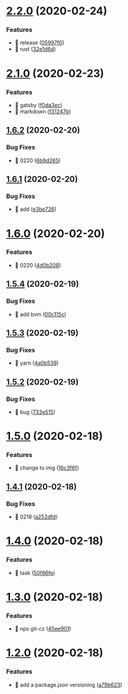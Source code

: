 # [2.2.0](https://github.com/shunkakinoki/shunkakinoki/compare/v2.1.0...v2.2.0) (2020-02-24)


### Features

* 🎸 release ([05997f0](https://github.com/shunkakinoki/shunkakinoki/commit/05997f056af1f3363aa3088bd97b092b3ecea7b6))
* 🎸 rust ([32e1d6d](https://github.com/shunkakinoki/shunkakinoki/commit/32e1d6da80644d38bc3508d693f52d4b563fc051))

# [2.1.0](https://github.com/shunkakinoki/shunkakinoki/compare/v2.0.1...v2.1.0) (2020-02-23)


### Features

* 🎸 gatsby ([f0da3ec](https://github.com/shunkakinoki/shunkakinoki/commit/f0da3ec0be2bd095a8f30335fd0d4b44a0789b62))
* 🎸 markdown ([f31247b](https://github.com/shunkakinoki/shunkakinoki/commit/f31247b19b2cfaffba72705807a1f1a2328901b8))

## [1.6.2](https://github.com/shunkakinoki/shunkakinoki/compare/v1.6.1...v1.6.2) (2020-02-20)


### Bug Fixes

* 🐛 0220 ([6b9d265](https://github.com/shunkakinoki/shunkakinoki/commit/6b9d2658110f4f8bdd0b4ba1a35e4c722963844f))

## [1.6.1](https://github.com/shunkakinoki/shunkakinoki/compare/v1.6.0...v1.6.1) (2020-02-20)


### Bug Fixes

* 🐛 add ([e3be726](https://github.com/shunkakinoki/shunkakinoki/commit/e3be72647774f4b22dcc9efe4f90cda3946d0b33))

# [1.6.0](https://github.com/shunkakinoki/shunkakinoki/compare/v1.5.4...v1.6.0) (2020-02-20)


### Features

* 🎸 0220 ([4d0b208](https://github.com/shunkakinoki/shunkakinoki/commit/4d0b208f6688863e79a4c0611cc98865a314e280))

## [1.5.4](https://github.com/shunkakinoki/shunkakinoki/compare/v1.5.3...v1.5.4) (2020-02-19)


### Bug Fixes

* 🐛 add bvm ([00c115c](https://github.com/shunkakinoki/shunkakinoki/commit/00c115cc52c8a556d26c46d2a1ae42d64e9cfd9a))

## [1.5.3](https://github.com/shunkakinoki/shunkakinoki/compare/v1.5.2...v1.5.3) (2020-02-19)


### Bug Fixes

* 🐛 yarn ([4a0b539](https://github.com/shunkakinoki/shunkakinoki/commit/4a0b539c355df3df7f3db5c1cb1df955065fc239))

## [1.5.2](https://github.com/shunkakinoki/shunkakinoki/compare/v1.5.1...v1.5.2) (2020-02-19)


### Bug Fixes

* 🐛 bug ([733e515](https://github.com/shunkakinoki/shunkakinoki/commit/733e5153336fe15efe72ef201738e0860b3b6a0c))

# [1.5.0](https://github.com/shunkakinoki/shunkakinoki/compare/v1.4.1...v1.5.0) (2020-02-18)


### Features

* 🎸 change to img ([16c3f6f](https://github.com/shunkakinoki/shunkakinoki/commit/16c3f6f621162433d232b6451af0bf6e1d3c75dc))

## [1.4.1](https://github.com/shunkakinoki/shunkakinoki/compare/v1.4.0...v1.4.1) (2020-02-18)


### Bug Fixes

* 🐛 0218 ([a252dfd](https://github.com/shunkakinoki/shunkakinoki/commit/a252dfdc6c689aab40541f265288581a15d155b6))

# [1.4.0](https://github.com/shunkakinoki/shunkakinoki/compare/v1.3.0...v1.4.0) (2020-02-18)


### Features

* 🎸 task ([50f86fe](https://github.com/shunkakinoki/shunkakinoki/commit/50f86fed4a4e05f09a0b1dd6c18189cbfdc5064c))

# [1.3.0](https://github.com/shunkakinoki/shunkakinoki/compare/v1.2.0...v1.3.0) (2020-02-18)


### Features

* 🎸 npx git-cz ([45ee901](https://github.com/shunkakinoki/shunkakinoki/commit/45ee90173d90674d1a98e71caaba584d2e720fcf))

# [1.2.0](https://github.com/shunkakinoki/shunkakinoki/compare/v1.1.0...v1.2.0) (2020-02-18)


### Features

* 🎸 add a package.json versioning ([a79b623](https://github.com/shunkakinoki/shunkakinoki/commit/a79b623e0c3ec9d8c83f5c1321f0c0d18cc18207))
